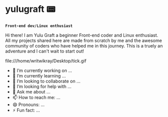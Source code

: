 # yulugraft 📟

**`Front-end dev/Linux enthusiast`**

Hi there! I am Yulu Graft a beginner Front-end coder and Linux enthusiast. All my projects shared here are made from scratch by me and the awesome community of coders who have helped me in this journey. This is a truely an adventure and I can't wait to start out! 


 file:///home/writwikray/Desktop/tick.gif
 
 
- 🔭 I’m currently working on ...
- 🌱 I’m currently learning ...
- 👯 I’m looking to collaborate on ...
- 🤔 I’m looking for help with ...
- 💬 Ask me about ...
- 📫 How to reach me: ...
- 😄 Pronouns: ...
- ⚡ Fun fact: ...
